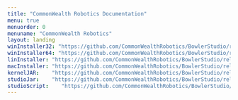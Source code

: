 ```yaml
---
title: "CommonWealth Robotics Documentation"
menu: true
menuorder: 0
menuname: "CommonWealth Robotics"
layout: landing
winInstaller32: "https://github.com/CommonWealthRobotics/BowlerStudio/releases/download/1.0.2/Windows-32-BowlerStudio-1.0.2.exe"
winInstaller64: "https://github.com/CommonWealthRobotics/BowlerStudio/releases/download/1.0.2/Windows-64-BowlerStudio-1.0.2.exe"
linInstaller: "https://github.com/CommonWealthRobotics/BowlerStudio/releases/download/1.0.2/Ubuntu-BowlerStudio-1.0.2.deb"
macInstaller: "https://github.com/CommonWealthRobotics/BowlerStudio/releases/download/1.0.2/MacOSX-BowlerStudio-1.0.2.zip"
kernelJAR:    "https://github.com/CommonWealthRobotics/BowlerStudio/releases/download/1.0.2/BowlerScriptingKernel-0.50.1-fat.jar"
studioJar:    "https://github.com/CommonWealthRobotics/BowlerStudio/releases/download/1.0.2/BowlerStudio.jar"
studioScript:    "https://github.com/CommonWealthRobotics/BowlerStudio/releases/download/1.0.2/bowlerstudio"
---
```


